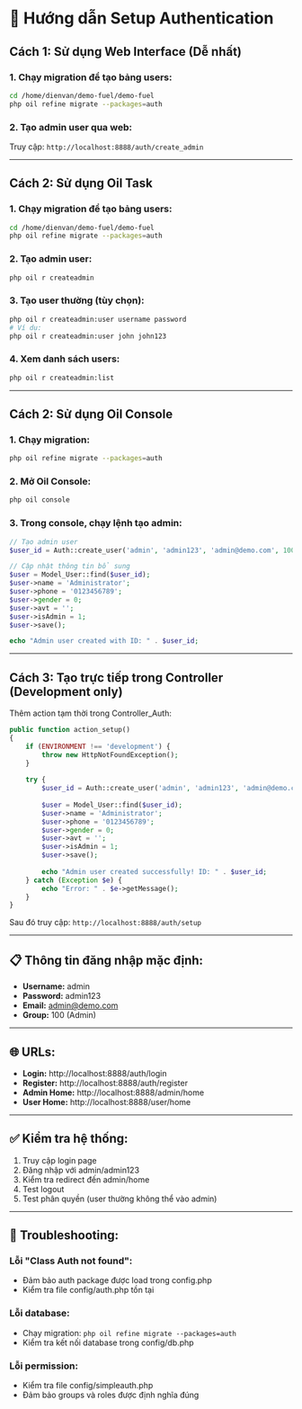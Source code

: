 # 🔐 Hướng dẫn Setup Authentication

## **Cách 1: Sử dụng Web Interface (Dễ nhất)**

### 1. Chạy migration để tạo bảng users:
```bash
cd /home/dienvan/demo-fuel/demo-fuel
php oil refine migrate --packages=auth
```

### 2. Tạo admin user qua web:
Truy cập: `http://localhost:8888/auth/create_admin`

---

## **Cách 2: Sử dụng Oil Task**

### 1. Chạy migration để tạo bảng users:
```bash
cd /home/dienvan/demo-fuel/demo-fuel
php oil refine migrate --packages=auth
```

### 2. Tạo admin user:
```bash
php oil r createadmin
```

### 3. Tạo user thường (tùy chọn):
```bash
php oil r createadmin:user username password
# Ví dụ:
php oil r createadmin:user john john123
```

### 4. Xem danh sách users:
```bash
php oil r createadmin:list
```

---

## **Cách 2: Sử dụng Oil Console**

### 1. Chạy migration:
```bash
php oil refine migrate --packages=auth
```

### 2. Mở Oil Console:
```bash
php oil console
```

### 3. Trong console, chạy lệnh tạo admin:
```php
// Tạo admin user
$user_id = Auth::create_user('admin', 'admin123', 'admin@demo.com', 100);

// Cập nhật thông tin bổ sung
$user = Model_User::find($user_id);
$user->name = 'Administrator';
$user->phone = '0123456789';
$user->gender = 0;
$user->avt = '';
$user->isAdmin = 1;
$user->save();

echo "Admin user created with ID: " . $user_id;
```

---

## **Cách 3: Tạo trực tiếp trong Controller (Development only)**

Thêm action tạm thời trong Controller_Auth:

```php
public function action_setup()
{
    if (ENVIRONMENT !== 'development') {
        throw new HttpNotFoundException();
    }
    
    try {
        $user_id = Auth::create_user('admin', 'admin123', 'admin@demo.com', 100);
        
        $user = Model_User::find($user_id);
        $user->name = 'Administrator';
        $user->phone = '0123456789';
        $user->gender = 0;
        $user->avt = '';
        $user->isAdmin = 1;
        $user->save();
        
        echo "Admin user created successfully! ID: " . $user_id;
    } catch (Exception $e) {
        echo "Error: " . $e->getMessage();
    }
}
```

Sau đó truy cập: `http://localhost:8888/auth/setup`

---

## **📋 Thông tin đăng nhập mặc định:**

- **Username:** admin
- **Password:** admin123
- **Email:** admin@demo.com
- **Group:** 100 (Admin)

---

## **🌐 URLs:**

- **Login:** http://localhost:8888/auth/login
- **Register:** http://localhost:8888/auth/register
- **Admin Home:** http://localhost:8888/admin/home
- **User Home:** http://localhost:8888/user/home

---

## **✅ Kiểm tra hệ thống:**

1. Truy cập login page
2. Đăng nhập với admin/admin123
3. Kiểm tra redirect đến admin/home
4. Test logout
5. Test phân quyền (user thường không thể vào admin)

---

## **🔧 Troubleshooting:**

### Lỗi "Class Auth not found":
- Đảm bảo auth package được load trong config.php
- Kiểm tra file config/auth.php tồn tại

### Lỗi database:
- Chạy migration: `php oil refine migrate --packages=auth`
- Kiểm tra kết nối database trong config/db.php

### Lỗi permission:
- Kiểm tra file config/simpleauth.php
- Đảm bảo groups và roles được định nghĩa đúng
